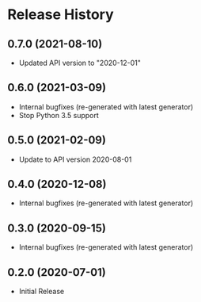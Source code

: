 # Release History

## 0.7.0 (2021-08-10)

- Updated API version to "2020-12-01"

## 0.6.0 (2021-03-09)

- Internal bugfixes (re-generated with latest generator)
- Stop Python 3.5 support

## 0.5.0 (2021-02-09)

- Update to API version 2020-08-01

## 0.4.0 (2020-12-08)

- Internal bugfixes (re-generated with latest generator)

## 0.3.0 (2020-09-15)

- Internal bugfixes (re-generated with latest generator)

## 0.2.0 (2020-07-01)

- Initial Release
